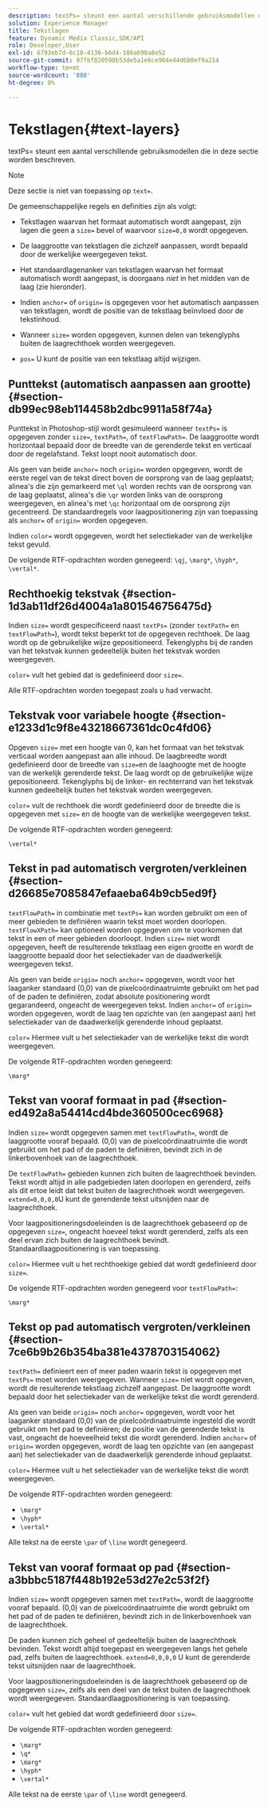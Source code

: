 ```yaml
---
description: textPs= steunt een aantal verschillende gebruiksmodellen die in deze sectie worden beschreven.
solution: Experience Manager
title: Tekstlagen
feature: Dynamic Media Classic,SDK/API
role: Developer,User
exl-id: 6793eb7d-6c10-4136-b6d4-186a698a8e52
source-git-commit: 97fbf820590b53de5a1e6ce904e44d6b0ef9a214
workflow-type: tm+mt
source-wordcount: '888'
ht-degree: 0%

---
```


# Tekstlagen{#text-layers}

textPs= steunt een aantal verschillende gebruiksmodellen die in deze sectie worden beschreven.

>[!NOTE]
>
>Deze sectie is niet van toepassing op `text=`.

De gemeenschappelijke regels en definities zijn als volgt:

* Tekstlagen waarvan het formaat automatisch wordt aangepast, zijn lagen die geen a `size=` bevel of waarvoor `size=0,0` wordt opgegeven.

* De laaggrootte van tekstlagen die zichzelf aanpassen, wordt bepaald door de werkelijke weergegeven tekst.
* Het standaardlagenanker van tekstlagen waarvan het formaat automatisch wordt aangepast, is doorgaans *niet* in het midden van de laag (zie hieronder).
* Indien `anchor=` of `origin=` is opgegeven voor het automatisch aanpassen van tekstlagen, wordt de positie van de tekstlaag beïnvloed door de tekstinhoud.

* Wanneer `size=` worden opgegeven, kunnen delen van tekenglyphs buiten de laagrechthoek worden weergegeven.
* `pos=` U kunt de positie van een tekstlaag altijd wijzigen.

## Punttekst (automatisch aanpassen aan grootte) {#section-db99ec98eb114458b2dbc9911a58f74a}

Punttekst in Photoshop-stijl wordt gesimuleerd wanneer `textPs=` is opgegeven zonder `size=`, `textPath=`, of `textFlowPath=`. De laaggrootte wordt horizontaal bepaald door de breedte van de gerenderde tekst en verticaal door de regelafstand. Tekst loopt nooit automatisch door.

Als geen van beide `anchor=` noch `origin=` worden opgegeven, wordt de eerste regel van de tekst direct boven de oorsprong van de laag geplaatst; alinea&#39;s die zijn gemarkeerd met `\ql` worden rechts van de oorsprong van de laag geplaatst, alinea&#39;s die `\qr` worden links van de oorsprong weergegeven, en alinea&#39;s met `\qc` horizontaal om de oorsprong zijn gecentreerd. De standaardregels voor laagpositionering zijn van toepassing als `anchor=` of `origin=` worden opgegeven.

Indien `color=` wordt opgegeven, wordt het selectiekader van de werkelijke tekst gevuld.

De volgende RTF-opdrachten worden genegeerd: `\qj`, `\marg*`, `\hyph*`, `\vertal*`.

## Rechthoekig tekstvak {#section-1d3ab11df26d4004a1a801546756475d}

Indien `size=` wordt gespecificeerd naast `textPs=` (zonder `textPath=` en `textFlowPath=`), wordt tekst beperkt tot de opgegeven rechthoek. De laag wordt op de gebruikelijke wijze gepositioneerd. Tekenglyphs bij de randen van het tekstvak kunnen gedeeltelijk buiten het tekstvak worden weergegeven.

`color=` vult het gebied dat is gedefinieerd door `size=`.

Alle RTF-opdrachten worden toegepast zoals u had verwacht.

## Tekstvak voor variabele hoogte {#section-e1233d1c9f8e43218667361dc0c4fd06}

Opgeven `size=` met een hoogte van 0, kan het formaat van het tekstvak verticaal worden aangepast aan alle inhoud. De laagbreedte wordt gedefinieerd door de breedte van `size=`en de laaghoogte met de hoogte van de werkelijk gerenderde tekst. De laag wordt op de gebruikelijke wijze gepositioneerd. Tekenglyphs bij de linker- en rechterrand van het tekstvak kunnen gedeeltelijk buiten het tekstvak worden weergegeven.

`color=` vult de rechthoek die wordt gedefinieerd door de breedte die is opgegeven met `size=` en de hoogte van de werkelijke weergegeven tekst.

De volgende RTF-opdrachten worden genegeerd:

`\vertal*`

## Tekst in pad automatisch vergroten/verkleinen {#section-d26685e7085847efaaeba64b9cb5ed9f}

`textFlowPath=` in combinatie met `textPs=` kan worden gebruikt om een of meer gebieden te definiëren waarin tekst moet worden doorlopen. `textFlowXPath=` kan optioneel worden opgegeven om te voorkomen dat tekst in een of meer gebieden doorloopt. Indien `size=` niet wordt opgegeven, heeft de resulterende tekstlaag een eigen grootte en wordt de laaggrootte bepaald door het selectiekader van de daadwerkelijk weergegeven tekst.

Als geen van beide `origin=` noch `anchor=` opgegeven, wordt voor het laaganker standaard (0,0) van de pixelcoördinaatruimte gebruikt om het pad of de paden te definiëren, zodat absolute positionering wordt gegarandeerd, ongeacht de weergegeven tekst. Indien `anchor=` of `origin=` worden opgegeven, wordt de laag ten opzichte van (en aangepast aan) het selectiekader van de daadwerkelijk gerenderde inhoud geplaatst.

`color=` Hiermee vult u het selectiekader van de werkelijke tekst die wordt weergegeven.

De volgende RTF-opdrachten worden genegeerd:

`\marg*`

## Tekst van vooraf formaat in pad {#section-ed492a8a54414cd4bde360500cec6968}

Indien `size=` wordt opgegeven samen met `textFlowPath=`, wordt de laaggrootte vooraf bepaald. (0,0) van de pixelcoördinaatruimte die wordt gebruikt om het pad of de paden te definiëren, bevindt zich in de linkerbovenhoek van de laagrechthoek.

De `textFlowPath=` gebieden kunnen zich buiten de laagrechthoek bevinden. Tekst wordt altijd in alle padgebieden laten doorlopen en gerenderd, zelfs als dit ertoe leidt dat tekst buiten de laagrechthoek wordt weergegeven. `extend=0,0,0,0`U kunt de gerenderde tekst uitsnijden naar de laagrechthoek.

Voor laagpositioneringsdoeleinden is de laagrechthoek gebaseerd op de opgegeven `size=`, ongeacht hoeveel tekst wordt gerenderd, zelfs als een deel ervan zich buiten de laagrechthoek bevindt. Standaardlaagpositionering is van toepassing.

`color=` Hiermee vult u het rechthoekige gebied dat wordt gedefinieerd door `size=`.

De volgende RTF-opdrachten worden genegeerd voor `textFlowPath=`:

`\marg*`

## Tekst op pad automatisch vergroten/verkleinen {#section-7ce6b9b26b354ba381e4378703154062}

`textPath=` definieert een of meer paden waarin tekst is opgegeven met `textPs=` moet worden weergegeven. Wanneer `size=` niet wordt opgegeven, wordt de resulterende tekstlaag zichzelf aangepast. De laaggrootte wordt bepaald door het selectiekader van de werkelijke tekst die wordt gerenderd.

Als geen van beide `origin=` noch `anchor=` opgegeven, wordt voor het laaganker standaard (0,0) van de pixelcoördinaatruimte ingesteld die wordt gebruikt om het pad te definiëren; de positie van de gerenderde tekst is vast, ongeacht de hoeveelheid tekst die wordt gerenderd. Indien `anchor=` of `origin=` worden opgegeven, wordt de laag ten opzichte van (en aangepast aan) het selectiekader van de daadwerkelijk gerenderde inhoud geplaatst.

`color=` Hiermee vult u het selectiekader van de werkelijke tekst die wordt weergegeven.

De volgende RTF-opdrachten worden genegeerd:

* `\marg*`
* `\hyph*`
* `\vertal*`

Alle tekst na de eerste `\par` of `\line` wordt genegeerd.

## Tekst van vooraf formaat op pad {#section-a3bbbc5187f448b192e53d27e2c53f2f}

Indien `size=` wordt opgegeven samen met `textPath=`, wordt de laaggrootte vooraf bepaald. (0,0) van de pixelcoördinaatruimte die wordt gebruikt om het pad of de paden te definiëren, bevindt zich in de linkerbovenhoek van de laagrechthoek.

De paden kunnen zich geheel of gedeeltelijk buiten de laagrechthoek bevinden. Tekst wordt altijd toegepast en weergegeven langs het gehele pad, zelfs buiten de laagrechthoek. `extend=0,0,0,0` U kunt de gerenderde tekst uitsnijden naar de laagrechthoek.

Voor laagpositioneringsdoeleinden is de laagrechthoek gebaseerd op de opgegeven `size=`, zelfs als een deel van de tekst buiten de laagrechthoek wordt weergegeven. Standaardlaagpositionering is van toepassing.

`color=` vult het gebied dat wordt gedefinieerd door `size=`.

De volgende RTF-opdrachten worden genegeerd:

* `\marg*`
* `\q*`
* `\marg*`
* `\hyph*`
* `\vertal*`

Alle tekst na de eerste `\par` of `\line` wordt genegeerd.
